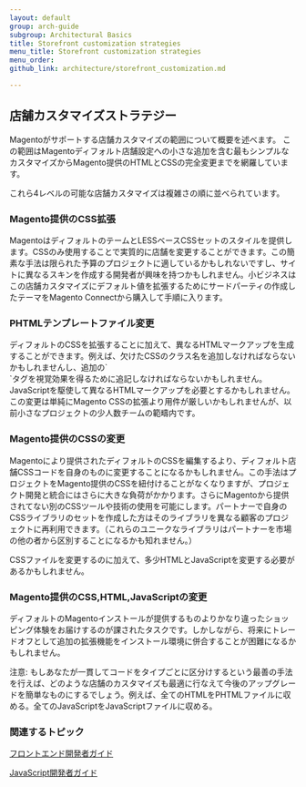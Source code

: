 ```yaml
---
layout: default
group: arch-guide
subgroup: Architectural Basics
title: Storefront customization strategies
menu_title: Storefront customization strategies
menu_order: 
github_link: architecture/storefront_customization.md

---
```


<h2>店舗カスタマイズストラテジー</h2>

Magentoがサポートする店舗カスタマイズの範囲について概要を述べます。
この範囲はMagentoディフォルト店舗設定への小さな追加を含む最もシンプルなカスタマイズからMagento提供のHTMLとCSSの完全変更までを網羅しています。

これら4レベルの可能な店舗カスタマイズは複雑さの順に並べられています。

<h3>Magento提供のCSS拡張</h3>
MagentoはディフォルトのテームとLESSベースCSSセットのスタイルを提供します。CSSのみ使用することで実質的に店舗を変更することができます。この簡素な手法は限られた予算のプロジェクトに適しているかもしれないですし、サイトに異なるスキンを作成する開発者が興味を持つかもしれません。小ビジネスはこの店舗カスタマイズにデフォルト値を拡張するためにサードパーティの作成したテーマをMagento Connectから購入して手順に入ります。

<h3>PHTMLテンプレートファイル変更</h3>
ディフォルトのCSSを拡張することに加えて、異なるHTMLマークアップを生成することができます。例えば、欠けたCSSのクラス名を追加しなければならないかもしれませんし、追加の`<div>`タグを視覚効果を得るために追記しなければならないかもしれません。JavaScriptを駆使して異なるHTMLマークアップを必要とするかもしれません。この変更は単純にMagento CSSの拡張より用件が厳しいかもしれませんが、以前小さなプロジェクトの少人数チームの範疇内です。

<h3>Magento提供のCSSの変更</h3>
Magentoにより提供されたディフォルトのCSSを編集するより、ディフォルト店舗CSSコードを自身のものに変更することになるかもしれません。この手法はプロジェクトをMagento提供のCSSを紐付けることがなくなりますが、プロジェクト開発と統合にはさらに大きな負荷がかかります。さらにMagentoから提供されてない別のCSSツールや技術の使用を可能にします。パートナーで自身のCSSライブラリのセットを作成した方はそのライブラリを異なる顧客のプロジェクトに再利用できます。（これらのユニークなライブラリはパートナーを市場の他の者から区別することになるかも知れません。）

CSSファイルを変更するのに加えて、多少HTMLとJavaScriptを変更する必要があるかもしれません。


<h3>Magento提供のCSS,HTML,JavaScriptの変更</h3>
ディフォルトのMagentoインストールが提供するものよりかなり違ったショッピング体験をお届けするのが課されたタスクです。しかしながら、将来にトレードオフとして追加の拡張機能をインストール環境に併合することが困難になるかもしれません。

<div class="bs-callout bs-callout-info" id="info">
  <p>注意: もしあなたが一貫してコードをタイプごとに区分けするという最善の手法を行えば、どのような店舗のカスタマイズも最適に行なえて今後のアップグレードを簡単なものにするでしょう。例えば、全てのHTMLをPHTMLファイルに収める。全てのJavaScriptをJavaScriptファイルに収める。</p>
</div>

<h3>関連するトピック</h3>

<a href="{{ site.gdeurl }}frontend-dev-guide/bk-frontend-dev-guide.html">フロントエンド開発者ガイド</a>


<a href="{{ site.gdeurl }}javascript-dev-guide/bk-javascript-dev-guide.html">JavaScript開発者ガイド</a>



